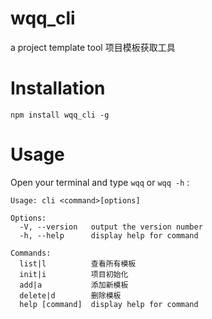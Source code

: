 # wqq_cli
a project template tool
项目模板获取工具

# Installation

```
npm install wqq_cli -g
```

# Usage
Open your terminal and type `wqq` or `wqq -h` :


```
Usage: cli <command>[options]

Options:
  -V, --version   output the version number
  -h, --help      display help for command

Commands:
  list|l          查看所有模板
  init|i          项目初始化
  add|a           添加新模板
  delete|d        删除模板
  help [command]  display help for command
```


